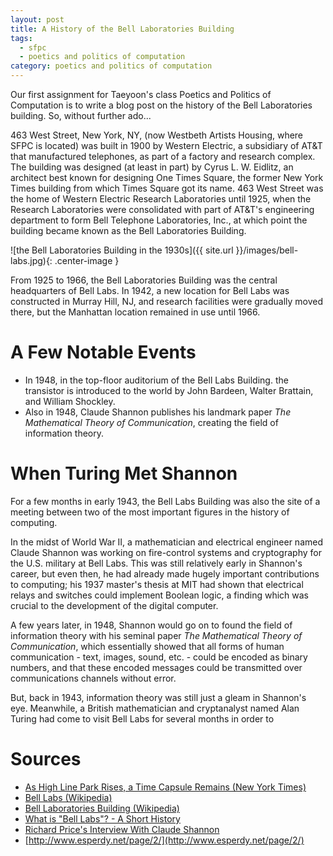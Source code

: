 ```yaml
---
layout: post
title: A History of the Bell Laboratories Building
tags:
  - sfpc
  - poetics and politics of computation
category: poetics and politics of computation
---
```


Our first assignment for Taeyoon's class Poetics and Politics of Computation is to write a blog post on the history of the Bell Laboratories building. So, without further ado...

463 West Street, New York, NY, (now Westbeth Artists Housing, where SFPC is located) was built in 1900 by Western Electric, a subsidiary of AT&T that manufactured telephones, as part of a factory and research complex. The building was designed (at least in part) by Cyrus L. W. Eidlitz, an architect best known for designing One Times Square, the former New York Times building from which Times Square got its name. 463 West Street was the home of Western Electric Research Laboratories until 1925, when the Research Laboratories were consolidated with part of AT&T's engineering department to form Bell Telephone Laboratories, Inc., at which point the building became known as the Bell Laboratories Building.

![the Bell Laboratories Building in the 1930s]({{ site.url }}/images/bell-labs.jpg){: .center-image }

From 1925 to 1966, the Bell Laboratories Building was the central headquarters of Bell Labs. In 1942, a new location for Bell Labs was constructed in Murray Hill, NJ, and research facilities were gradually moved there, but the Manhattan location remained in use until 1966.

# A Few Notable Events
- In 1948, in the top-floor auditorium of the Bell Labs Building. the transistor is introduced to the world by John Bardeen, Walter Brattain, and William Shockley.
- Also in 1948, Claude Shannon publishes his landmark paper *The Mathematical Theory of Communication*, creating the field of information theory.

# When Turing Met Shannon

For a few months in early 1943, the Bell Labs Building was also the site of a meeting between two of the most important figures in the history of computing.

In the midst of World War II, a mathematician and electrical engineer named Claude Shannon was working on fire-control systems and cryptography for the U.S. military at Bell Labs. This was still relatively early in Shannon's career, but even then, he had already made hugely important contributions to computing; his 1937 master's thesis at MIT had shown that electrical relays and switches could implement Boolean logic, a finding which was crucial to the development of the digital computer.

A few years later, in 1948, Shannon would go on to found the field of information theory with his seminal paper *The Mathematical Theory of Communication*, which essentially showed that all forms of human communication - text, images, sound, etc. - could be encoded as binary numbers, and that these encoded messages could be transmitted over communications channels without error.

But, back in 1943, information theory was still just a gleam in Shannon's eye. Meanwhile, a British mathematician and cryptanalyst named Alan Turing had come to visit Bell Labs for several months in order to

# Sources
- [As High Line Park Rises, a Time Capsule Remains (New York Times)](http://www.nytimes.com/2008/05/18/realestate/18scap.html)
- [Bell Labs (Wikipedia)](https://en.wikipedia.org/wiki/Nokia_Bell_Labs)
- [Bell Laboratories Building (Wikipedia)](https://en.wikipedia.org/wiki/Bell_Laboratories_Building_(Manhattan))
- [What is "Bell Labs"? - A Short History](http://noll.uscannenberg.org/BellLabs.html)
- [Richard Price's Interview With Claude Shannon](http://ethw.org/Oral-History:Claude_E._Shannon#Alan_Turing:_cryptography.2C_speech.2C_and_computers)
- [http://www.esperdy.net/page/2/](http://www.esperdy.net/page/2/)
